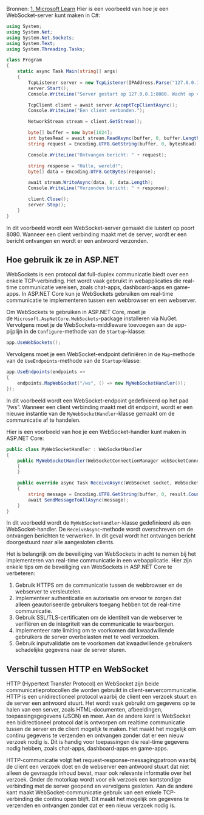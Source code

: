 Bronnen: [1. Microsoft Learn](https://learn.microsoft.com/en-us/aspnet/core/fundamentals/websockets?view=aspnetcore-8.0)
Hier is een voorbeeld van hoe je een WebSocket-server kunt maken in C#:

```csharp
using System;
using System.Net;
using System.Net.Sockets;
using System.Text;
using System.Threading.Tasks;

class Program
{
    static async Task Main(string[] args)
    {
        TcpListener server = new TcpListener(IPAddress.Parse("127.0.0.1"), 8080);
        server.Start();
        Console.WriteLine("Server gestart op 127.0.0.1:8080. Wacht op verbinding...");

        TcpClient client = await server.AcceptTcpClientAsync();
        Console.WriteLine("Een client verbonden.");

        NetworkStream stream = client.GetStream();

        byte[] buffer = new byte[1024];
        int bytesRead = await stream.ReadAsync(buffer, 0, buffer.Length);
        string request = Encoding.UTF8.GetString(buffer, 0, bytesRead);

        Console.WriteLine("Ontvangen bericht: " + request);

        string response = "Hallo, wereld!";
        byte[] data = Encoding.UTF8.GetBytes(response);

        await stream.WriteAsync(data, 0, data.Length);
        Console.WriteLine("Verzonden bericht: " + response);

        client.Close();
        server.Stop();
    }
}
```

In dit voorbeeld wordt een WebSocket-server gemaakt die luistert op poort 8080. Wanneer een client verbinding maakt met de server, wordt er een bericht ontvangen en wordt er een antwoord verzonden.


## Hoe gebruik ik ze in ASP.NET
WebSockets is een protocol dat full-duplex communicatie biedt over een enkele TCP-verbinding. Het wordt vaak gebruikt in webapplicaties die real-time communicatie vereisen, zoals chat-apps, dashboard-apps en game-apps. In ASP.NET Core kun je WebSockets gebruiken om real-time communicatie te implementeren tussen een webbrowser en een webserver.

Om WebSockets te gebruiken in ASP.NET Core, moet je de `Microsoft.AspNetCore.WebSockets`-package installeren via NuGet. Vervolgens moet je de WebSockets-middleware toevoegen aan de app-pijplijn in de `Configure`-methode van de `Startup`-klasse:

```csharp
app.UseWebSockets();
```

Vervolgens moet je een WebSocket-endpoint definiëren in de `Map`-methode van de `UseEndpoints`-methode van de `Startup`-klasse:

```csharp
app.UseEndpoints(endpoints =>
{
    endpoints.MapWebSocket("/ws", () => new MyWebSocketHandler());
});
```

In dit voorbeeld wordt een WebSocket-endpoint gedefinieerd op het pad “/ws”. Wanneer een client verbinding maakt met dit endpoint, wordt er een nieuwe instantie van de `MyWebSocketHandler`-klasse gemaakt om de communicatie af te handelen.

Hier is een voorbeeld van hoe je een WebSocket-handler kunt maken in ASP.NET Core:

```csharp
public class MyWebSocketHandler : WebSocketHandler
{
    public MyWebSocketHandler(WebSocketConnectionManager webSocketConnectionManager) : base(webSocketConnectionManager)
    {
    }

    public override async Task ReceiveAsync(WebSocket socket, WebSocketReceiveResult result, byte[] buffer)
    {
        string message = Encoding.UTF8.GetString(buffer, 0, result.Count);
        await SendMessageToAllAsync(message);
    }
}
```

In dit voorbeeld wordt de `MyWebSocketHandler`-klasse gedefinieerd als een WebSocket-handler. De `ReceiveAsync`-methode wordt overschreven om de ontvangen berichten te verwerken. In dit geval wordt het ontvangen bericht doorgestuurd naar alle aangesloten clients.

Het is belangrijk om de beveiliging van WebSockets in acht te nemen bij het implementeren van real-time communicatie in een webapplicatie. Hier zijn enkele tips om de beveiliging van WebSockets in ASP.NET Core te verbeteren:

1. Gebruik HTTPS om de communicatie tussen de webbrowser en de webserver te versleutelen.
2. Implementeer authenticatie en autorisatie om ervoor te zorgen dat alleen geautoriseerde gebruikers toegang hebben tot de real-time communicatie.
3. Gebruik SSL/TLS-certificaten om de identiteit van de webserver te verifiëren en de integriteit van de communicatie te waarborgen.
4. Implementeer rate limiting om te voorkomen dat kwaadwillende gebruikers de server overbelasten met te veel verzoeken.
5. Gebruik inputvalidatie om te voorkomen dat kwaadwillende gebruikers schadelijke gegevens naar de server sturen.

## Verschil tussen HTTP en WebSocket
HTTP (Hypertext Transfer Protocol) en WebSocket zijn beide communicatieprotocollen die worden gebruikt in client-servercommunicatie. HTTP is een unidirectioneel protocol waarbij de client een verzoek stuurt en de server een antwoord stuurt. Het wordt vaak gebruikt om gegevens op te halen van een server, zoals HTML-documenten, afbeeldingen, toepassingsgegevens (JSON) en meer. Aan de andere kant is WebSocket een bidirectioneel protocol dat is ontworpen om realtime communicatie tussen de server en de client mogelijk te maken. Het maakt het mogelijk om continu gegevens te verzenden en ontvangen zonder dat er een nieuw verzoek nodig is. Dit is handig voor toepassingen die real-time gegevens nodig hebben, zoals chat-apps, dashboard-apps en game-apps.

HTTP-communicatie volgt het request-response-messagingpatroon waarbij de client een verzoek doet en de webserver een antwoord stuurt dat niet alleen de gevraagde inhoud bevat, maar ook relevante informatie over het verzoek. Onder de motorkap wordt voor elk verzoek een kortstondige verbinding met de server geopend en vervolgens gesloten. Aan de andere kant maakt WebSocket-communicatie gebruik van een enkele TCP-verbinding die continu open blijft. Dit maakt het mogelijk om gegevens te verzenden en ontvangen zonder dat er een nieuw verzoek nodig is.
